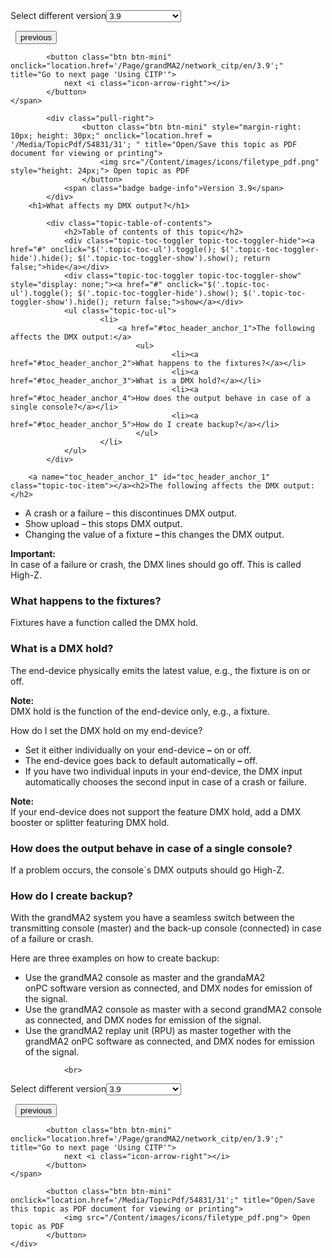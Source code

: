 
<div class="topic-navigation">

<div class="pull-right">
	<span class="pull-left">


<div class="pull-left">
<form action="/Topic/SetCurrentVersionNumber" class="form-inline" id="frmTagSelector" method="post">	<span class="form-mini">
		<div class="input-prepend"><span class="add-on">Select different version</span><select autocomplete="off" id="versionNumberId" name="versionNumberId" onchange="$(this).closest('#frmTagSelector').submit();" style="width: 120px;"><option value="">- latest -</option>
<option value="6">3.3</option>
<option value="14">3.4</option>
<option value="18">3.5</option>
<option value="21">3.6</option>
<option value="23">3.7</option>
<option value="27">3.8</option>
<option selected="selected" value="31">3.9</option>
</select></div>
		<input data-val="true" data-val-number="The field Int32 must be a number." data-val-required="The Int32 field is required." id="ProductId" name="ProductId" type="hidden" value="11">
		<input id="CurrentGuid" name="CurrentGuid" type="hidden" value="74e69deb-b43d-470d-98ff-153b1fe09544">
	</span>
</form></div>&nbsp;	</span>
	<span class="pull-right" style="white-space: nowrap;">
			<button class="btn btn-mini" onclick="location.href='/Page/grandMA2/network_dmx_protocols/en/3.9'; " title="Go to previous page 'Network DMX protocols'">
				<i class="icon-arrow-left"></i> previous
			</button>

			<button class="btn btn-mini" onclick="location.href='/Page/grandMA2/network_citp/en/3.9';" title="Go to next page 'Using CITP'">
				next <i class="icon-arrow-right"></i> 
			</button>
	</span>
</div>
<div class="clear-fix" style="margin-bottom: 10px"></div>
</div>

		
			<div class="pull-right">
					<button class="btn btn-mini" style="margin-right: 10px; height: 30px;" onclick="location.href = '/Media/TopicPdf/54831/31'; " title="Open/Save this topic as PDF document for viewing or printing">
						<img src="/Content/images/icons/filetype_pdf.png" style="height: 24px;"> Open topic as PDF
					</button>
				<span class="badge badge-info">Version 3.9</span>
			</div>
		<h1>What affects my DMX output?</h1>

			<div class="topic-table-of-contents">
				<h2>Table of contents of this topic</h2>
				<div class="topic-toc-toggler topic-toc-toggler-hide"><a href="#" onclick="$('.topic-toc-ul').toggle(); $('.topic-toc-toggler-hide').hide(); $('.topic-toc-toggler-show').show(); return false;">hide</a></div>
				<div class="topic-toc-toggler topic-toc-toggler-show" style="display: none;"><a href="#" onclick="$('.topic-toc-ul').toggle(); $('.topic-toc-toggler-hide').show(); $('.topic-toc-toggler-show').hide(); return false;">show</a></div>
				<ul class="topic-toc-ul">
						<li>
							<a href="#toc_header_anchor_1">The following affects the DMX output:</a>
								<ul>
										<li><a href="#toc_header_anchor_2">What happens to the fixtures?</a></li>
										<li><a href="#toc_header_anchor_3">What is a DMX hold?</a></li>
										<li><a href="#toc_header_anchor_4">How does the output behave in case of a single console?</a></li>
										<li><a href="#toc_header_anchor_5">How do I create backup?</a></li>
								</ul>
						</li>
				</ul>
			</div>

		<a name="toc_header_anchor_1" id="toc_header_anchor_1" class="topic-toc-item"></a><h2>The following affects the DMX output:</h2>

<ul>
	<li>A crash or a failure – this discontinues&nbsp;DMX output.</li>
	<li>Show upload – this&nbsp;stops&nbsp;DMX&nbsp;output.</li>
	<li>Changing the value of a fixture <strong>– </strong>this&nbsp;changes the DMX&nbsp;output.</li>
</ul>

<div class="important"><strong>Important:</strong><br>
In case of a failure or crash, the DMX&nbsp;lines should go off. This is called High-Z.&nbsp;</div>

<a name="toc_header_anchor_2" id="toc_header_anchor_2" class="topic-toc-item"></a><h3>What happens to the fixtures?</h3>

<p>Fixtures have a function called the DMX hold.</p>

<a name="toc_header_anchor_3" id="toc_header_anchor_3" class="topic-toc-item"></a><h3>What is a DMX hold?</h3>

<p>The end-device physically emits the latest value, e.g., the fixture is on or off.</p>

<div class="important"><strong>Note:&nbsp;</strong><br>
DMX hold&nbsp;is the function of the end-device only, e.g., a fixture.</div>

<p>How do I set the DMX hold on my end-device?&nbsp;</p>

<ul>
	<li>Set it either individually on your end-device <strong>–</strong>&nbsp;on or off.</li>
	<li>The end-device goes back to default automatically&nbsp;<strong>–&nbsp;</strong>off.</li>
	<li>If you have two individual inputs in your end-device, the DMX input automatically chooses the second input in case of a crash or failure.&nbsp;</li>
</ul>

<div class="tip"><strong>Note:</strong><br>
If your end-device does not support the feature DMX hold, add a DMX booster or splitter featuring DMX hold.</div>

<a name="toc_header_anchor_4" id="toc_header_anchor_4" class="topic-toc-item"></a><h3>How does the output behave in case of a single console?</h3>

<p>If a problem occurs, the console´s DMX outputs should go High-Z.&nbsp;</p>

<a name="toc_header_anchor_5" id="toc_header_anchor_5" class="topic-toc-item"></a><h3>How do I create backup?</h3>

<p>With the&nbsp;grandMA2 system you have a seamless switch between the transmitting console (master) and the back-up console (connected) in case of a failure or crash.&nbsp;</p>

<p>Here are three examples on how to create backup:</p>

<ul>
	<li>Use the grandMA2 console as master and the grandaMA2 onPC&nbsp;software version as connected, and DMX nodes for emission of the signal.&nbsp;</li>
	<li>Use the grandMA2 console as master with a second grandMA2 console as connected, and DMX nodes for emission of the signal.&nbsp;</li>
	<li>Use the grandMA2 replay unit (RPU) as master together with the grandMA2 onPC software as connected, and DMX nodes for emission of the signal.&nbsp;</li>
</ul>


				<br>
<div class="topic-navigation">

<div class="pull-right">
	<span class="pull-left">


<div class="pull-left">
<form action="/Topic/SetCurrentVersionNumber" class="form-inline" id="frmTagSelector" method="post">	<span class="form-mini">
		<div class="input-prepend"><span class="add-on">Select different version</span><select autocomplete="off" id="versionNumberId" name="versionNumberId" onchange="$(this).closest('#frmTagSelector').submit();" style="width: 120px;"><option value="">- latest -</option>
<option value="6">3.3</option>
<option value="14">3.4</option>
<option value="18">3.5</option>
<option value="21">3.6</option>
<option value="23">3.7</option>
<option value="27">3.8</option>
<option selected="selected" value="31">3.9</option>
</select></div>
		<input data-val="true" data-val-number="The field Int32 must be a number." data-val-required="The Int32 field is required." id="ProductId" name="ProductId" type="hidden" value="11">
		<input id="CurrentGuid" name="CurrentGuid" type="hidden" value="74e69deb-b43d-470d-98ff-153b1fe09544">
	</span>
</form></div>&nbsp;	</span>
	<span class="pull-right" style="white-space: nowrap;">
			<button class="btn btn-mini" onclick="location.href='/Page/grandMA2/network_dmx_protocols/en/3.9'; " title="Go to previous page 'Network DMX protocols'">
				<i class="icon-arrow-left"></i> previous
			</button>

			<button class="btn btn-mini" onclick="location.href='/Page/grandMA2/network_citp/en/3.9';" title="Go to next page 'Using CITP'">
				next <i class="icon-arrow-right"></i> 
			</button>
	</span>
</div>
	<div class="clear-fix"></div>
	<div class="pull-right">
	
			<button class="btn btn-mini" onclick="location.href='/Media/TopicPdf/54831/31';" title="Open/Save this topic as PDF document for viewing or printing">
				<img src="/Content/images/icons/filetype_pdf.png"> Open topic as PDF
			</button>
	</div>
<div class="clear-fix" style="margin-bottom: 10px"></div>
</div>

	